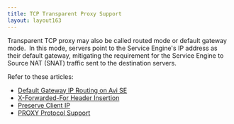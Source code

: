 ```yaml
---
title: TCP Transparent Proxy Support
layout: layout163
---
```

Transparent TCP proxy may also be called routed mode or default gateway mode.  In this mode, servers point to the Service Engine's IP address as their default gateway, mitigating the requirement for the Service Engine to Source NAT (SNAT) traffic sent to the destination servers.

Refer to these articles:

* <a href="/docs/16.3/default-gateway-ip-routing-on-avi-se/">Default Gateway IP Routing on Avi SE</a>
* <a href="/docs/16.3/-forwarded-for-header-insertion/">X-Forwarded-For Header Insertion</a>
* <a href="/docs/16.3/reserve-client-ip/">Preserve Client IP</a>
* <a href="/docs/16.3/roxy-protocol-support/">PROXY Protocol Support</a> 